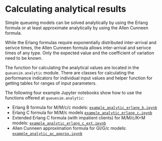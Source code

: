 # Calculating analytical results

Simple queueing models can be solved analytically by using the Erlang formula or at least approximate analytically by using the Allen Cunneen formula.

While the Erlang formulas require exponentially distributed inter-arrival and serivce times, the Allen Cunneen formula allows inter-arrival and serivce times of any type. Only the expected value and the coefficient of variation need to be known.

The function for calculating the analytical values are located in the `queuesim.analytic` module. There are classes for calculating the performance indicators for individual input values and helper function for getting tables for ranges of input parameters.

The following four example Jupyter notebooks show how to use the functions offered at `queuesim.analytic`:

* Erlang B formula for M/M/c/c models: [`example_analytic_erlang_b.ipynb`](example_analytic_erlang_b.ipynb)
* Erlang C formula for M/M/c models [`example_analytic_erlang_c.ipynb`](example_analytic_erlang_c.ipynb)
* Extended Erlang C formula (with impatient clients) for M/M/c/K+M models: [`example_analytic_erlang_c_ext.ipynb`](example_analytic_erlang_c_ext.ipynb)
* Allen Cunneen approximation formula for GI/G/c models: [`example_analytic_ac_approx.ipynb`](example_analytic_ac_approx.ipynb)
